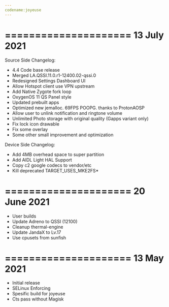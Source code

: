 ```yaml
---
codename:joyeuse
---
```

=====================
    13 July 2021
=====================
Source Side Changelog:
* 4.4 Code base release
* Merged LA.QSSI.11.0.r1-12400.02-qssi.0
* Redesigned Settings Dashboard UI
* Allow Hotspot client use VPN upstream
* Add Native Zygote fork loop
* OxygenOS 11 QS Panel style
* Updated prebuilt apps
* Optimized new jemalloc. 69FPS POOPG. thanks to ProtonAOSP
* Allow user to unlink notification and ringtone volume
* Unlimited Photo storage with original quality (Gapps variant only)
* Fix lock icon drawable
* Fix some overlay
* Some other small improvement and optimization

Device Side Changelog:
* Add 4MB overhead space to super partition
* Add AIDL Light HAL Support
* Copy c2 google codecs to vendor/etc
* Kill deprecated TARGET_USES_MKE2FS* 

=====================
     20 June 2021
=====================
* User builds
* Update Adreno to QSSI (12100)
* Cleanup thermal-engine
* Update JandaX to Lv.17
* Use cpusets from sunfish

=====================
     13 May 2021
=====================

* Initial release
* SELinux Enforcing
* Spesific build for joyeuse
* Cts pass without Magisk
